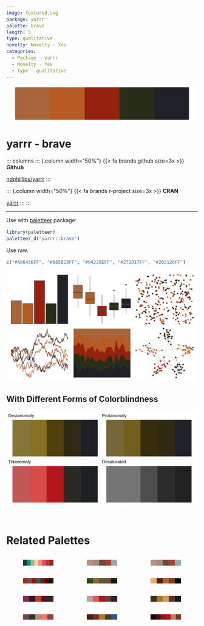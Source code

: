 ```yaml
---
image: featured.svg
package: yarrr
palette: brave
length: 5
type: qualitative
novelty: Novelty - Yes
categories:
  - Package - yarrr
  - Novelty - Yes
  - Type - qualitative
---
```


![](featured.svg)

# yarrr - brave 

::: columns
::: {.column width="50%"}
{{< fa brands github size=3x >}}
**Github**

[ndphillips/yarrr](https://github.com/ndphillips/yarrr)
:::

::: {.column width="50%"}
{{< fa brands r-project size=3x >}}
**CRAN**

[yarrr](https://CRAN.R-project.org/package=yarrr)
:::
:::

<hr> 

Use with [paletteer](https://emilhvitfeldt.github.io/paletteer/) package:

```r
library(paletteer)
paletteer_d("yarrr::brave")
```

Use raw:

```r
c("#A8643BFF", "#B65B23FF", "#94220EFF", "#272D17FF", "#202126FF")
``` 

![](examples.png) <br>

## With Different Forms of Colorblindness

![](colorblind.svg) 

<br>

# Related Palettes

<div class="list" style="display: grid; grid-template-columns: auto auto auto;"> <figure class="figure">
<a href="../../awtools/a_palette/"> <img src="../../awtools/a_palette/featured.svg" style="width: 100%;" class="figure-img"></a>
</figure> <figure class="figure">
<a href="../../ButterflyColors/hamadryas_feronia/"> <img src="../../ButterflyColors/hamadryas_feronia/featured.svg" style="width: 100%;" class="figure-img"></a>
</figure> <figure class="figure">
<a href="../../ButterflyColors/hamadryas_feronia/"> <img src="../../ButterflyColors/hamadryas_feronia/featured.svg" style="width: 100%;" class="figure-img"></a>
</figure> <figure class="figure">
<a href="../../wesanderson/BottleRocket1/"> <img src="../../wesanderson/BottleRocket1/featured.svg" style="width: 100%;" class="figure-img"></a>
</figure> <figure class="figure">
<a href="../../calecopal/redwood2/"> <img src="../../calecopal/redwood2/featured.svg" style="width: 100%;" class="figure-img"></a>
</figure> <figure class="figure">
<a href="../../colRoz/v_pilbarensis/"> <img src="../../colRoz/v_pilbarensis/featured.svg" style="width: 100%;" class="figure-img"></a>
</figure> <figure class="figure">
<a href="../../ButterflyColors/fountainea_ryphea/"> <img src="../../ButterflyColors/fountainea_ryphea/featured.svg" style="width: 100%;" class="figure-img"></a>
</figure> <figure class="figure">
<a href="../../calecopal/vermillion/"> <img src="../../calecopal/vermillion/featured.svg" style="width: 100%;" class="figure-img"></a>
</figure> <figure class="figure">
<a href="../../ButterflyColors/battus_polydamas/"> <img src="../../ButterflyColors/battus_polydamas/featured.svg" style="width: 100%;" class="figure-img"></a>
</figure> <figure class="figure">
<a href="../../fishualize/Labrisomus_cricota/"> <img src="../../fishualize/Labrisomus_cricota/featured.svg" style="width: 100%;" class="figure-img"></a>
</figure> <figure class="figure">
<a href="../../MetBrewer/Wissing/"> <img src="../../MetBrewer/Wissing/featured.svg" style="width: 100%;" class="figure-img"></a>
</figure> <figure class="figure">
<a href="../../beyonce/X20/"> <img src="../../beyonce/X20/featured.svg" style="width: 100%;" class="figure-img"></a>
</figure> 
</div>
